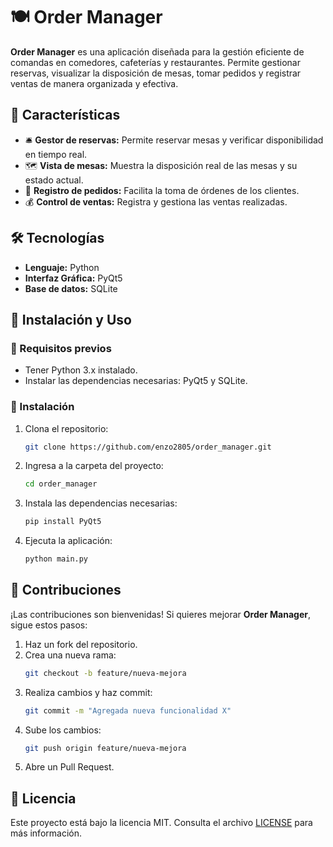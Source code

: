 # 🍽️ Order Manager

**Order Manager** es una aplicación diseñada para la gestión eficiente de comandas en comedores, cafeterías y restaurantes. Permite gestionar reservas, visualizar la disposición de mesas, tomar pedidos y registrar ventas de manera organizada y efectiva.

## 🚀 Características  
- 🛎 **Gestor de reservas:** Permite reservar mesas y verificar disponibilidad en tiempo real.  
- 🗺 **Vista de mesas:** Muestra la disposición real de las mesas y su estado actual.  
- 📝 **Registro de pedidos:** Facilita la toma de órdenes de los clientes.  
- 💰 **Control de ventas:** Registra y gestiona las ventas realizadas.  

## 🛠 Tecnologías  
- **Lenguaje:** Python  
- **Interfaz Gráfica:** PyQt5  
- **Base de datos:** SQLite  

## 📂 Instalación y Uso  

### 🔧 Requisitos previos  
- Tener Python 3.x instalado.  
- Instalar las dependencias necesarias: PyQt5 y SQLite.  

### 🔽 Instalación  
1. Clona el repositorio:  
   ```bash
   git clone https://github.com/enzo2805/order_manager.git
   ```
2. Ingresa a la carpeta del proyecto:  
   ```bash
   cd order_manager
   ```
3. Instala las dependencias necesarias:  
   ```bash
   pip install PyQt5
   ```
4. Ejecuta la aplicación:  
   ```bash
   python main.py
   ```

## 🌟 Contribuciones  
¡Las contribuciones son bienvenidas! Si quieres mejorar **Order Manager**, sigue estos pasos:  
1. Haz un fork del repositorio.  
2. Crea una nueva rama:  
   ```bash
   git checkout -b feature/nueva-mejora
   ```
3. Realiza cambios y haz commit:  
   ```bash
   git commit -m "Agregada nueva funcionalidad X"
   ```
4. Sube los cambios:  
   ```bash
   git push origin feature/nueva-mejora
   ```
5. Abre un Pull Request.  

## 📜 Licencia  
Este proyecto está bajo la licencia MIT. Consulta el archivo [LICENSE](LICENSE) para más información.


